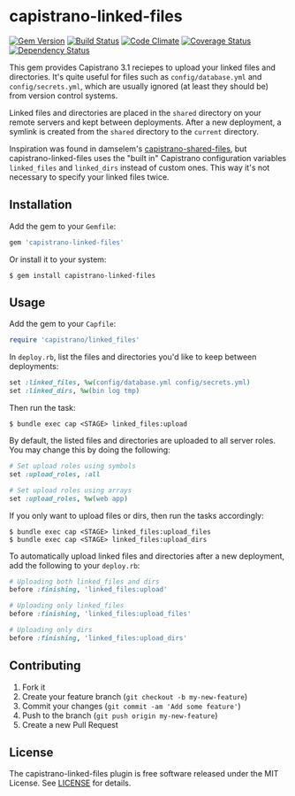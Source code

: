 # capistrano-linked-files

[![Gem Version](https://img.shields.io/gem/v/capistrano-linked-files.svg?style=flat-square)](http://badge.fury.io/rb/capistrano-linked-files)
[![Build Status](https://img.shields.io/travis/runar/capistrano-linked-files/master.svg?style=flat-square)](https://travis-ci.org/runar/capistrano-linked-files)
[![Code Climate](https://img.shields.io/codeclimate/github/runar/capistrano-linked-files.svg?style=flat-square)](https://codeclimate.com/github/runar/capistrano-linked-files)
[![Coverage Status](https://img.shields.io/codeclimate/coverage/github/runar/capistrano-linked-files.svg?style=flat-square)](https://codeclimate.com/github/runar/capistrano-linked-files/coverage)
[![Dependency Status](https://img.shields.io/gemnasium/runar/capistrano-linked-files.svg?style=flat-square)](https://gemnasium.com/runar/capistrano-linked-files)

This gem provides Capistrano 3.1 reciepes to upload your linked files and
directories. It's quite useful for files such as `config/database.yml` and
`config/secrets.yml`, which are usually ignored (at least they should be) from
version control systems.

Linked files and directories are placed in the `shared` directory on your
remote servers and kept between deployments. After a new deployment, a symlink
is created from the `shared` directory to the `current` directory.

Inspiration was found in damselem's
[capistrano-shared-files](https://github.com/damselem/capistrano-shared-file),
but capistrano-linked-files uses the "built in" Capistrano configuration
variables `linked_files` and `linked_dirs` instead of custom ones. This way
it's not necessary to specify your linked files twice.

## Installation

Add the gem to your `Gemfile`:

```ruby
gem 'capistrano-linked-files'
```

Or install it to your system:

```
$ gem install capistrano-linked-files
```

## Usage

Add the gem to your `Capfile`:

```ruby
require 'capistrano/linked_files'
```

In `deploy.rb`, list the files and directories you'd like to keep between
deployments:

```ruby
set :linked_files, %w(config/database.yml config/secrets.yml)
set :linked_dirs, %w(bin log tmp)
```

Then run the task:

```
$ bundle exec cap <STAGE> linked_files:upload
```

By default, the listed files and directories are uploaded to all server roles.
You may change this by doing the following:

```ruby
# Set upload roles using symbols
set :upload_roles, :all

# Set upload roles using arrays
set :upload_roles, %w(web app)
```

If you only want to upload files or dirs, then run the tasks accordingly:

```
$ bundle exec cap <STAGE> linked_files:upload_files
$ bundle exec cap <STAGE> linked_files:upload_dirs
```

To automatically upload linked files and directories after a new deployment,
add the following to your `deploy.rb`:

```ruby
# Uploading both linked_files and dirs
before :finishing, 'linked_files:upload'

# Uploading only linked_files
before :finishing, 'linked_files:upload_files'

# Uploading only dirs
before :finishing, 'linked_files:upload_dirs'
```

## Contributing

1. Fork it
2. Create your feature branch (`git checkout -b my-new-feature`)
3. Commit your changes (`git commit -am 'Add some feature'`)
4. Push to the branch (`git push origin my-new-feature`)
5. Create a new Pull Request

## License

The capistrano-linked-files plugin is free software released under the MIT
License. See
[LICENSE](https://github.com/runar/capistrano-linked-files/blob/master/LICENSE)
for details.
